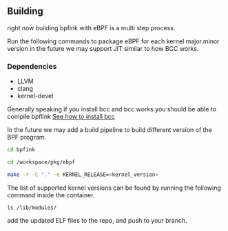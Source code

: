 ## Building

right now building bpfink with eBPF is a multi step process. 

Run the following commands to package eBPF for each kernel major.minor version
in the future we may support JIT similar to how BCC works. 

### Dependencies
* LLVM
* clang
* kernel-devel

Generally speaking if you install bcc and bcc works you should be able to compile bpflink
[See how to install bcc](https://github.com/iovisor/bcc/blob/master/INSTALL.md)

In the future we may add a build pipeline to build different version of the BPF program. 

```bash
cd bpfink

cd /workspace/pkg/ebpf

make -r -C "." -e KERNEL_RELEASE=<kernel_version>
```
The list of supported kernel versions can be found by running the following command inside the container.

`ls /lib/modules/`

add the updated ELF files to the repo, and push to your branch.

